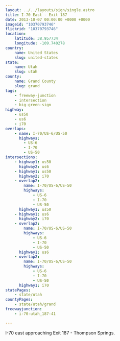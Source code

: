 ```yaml
---
layout: ../../layouts/sign/single.astro
title: I-70 East - Exit 187
date: 2013-10-07 00:00:00 +0000 +0000
imageid: "10370793746"
flickrid: "10370793746"
location:
    latitude: 38.957734
    longitude: -109.740278
country:
    name: United States
    slug: united-states
state:
    name: Utah
    slug: utah
county:
    name: Grand County
    slug: grand
tags:
    - freeway-junction
    - intersection
    - big-green-sign
highway:
    - us50
    - us6
    - i70
overlaps:
    - name: I-70/US-6/US-50
      highways:
        - US-6
        - I-70
        - US-50
intersections:
    - highway1: us50
      highway2: us6
    - highway1: us50
      highway2: i70
    - overlap2:
        name: I-70/US-6/US-50
        highways:
            - US-6
            - I-70
            - US-50
      highway1: us50
    - highway1: us6
      highway2: i70
    - overlap2:
        name: I-70/US-6/US-50
        highways:
            - US-6
            - I-70
            - US-50
      highway1: us6
    - overlap2:
        name: I-70/US-6/US-50
        highways:
            - US-6
            - I-70
            - US-50
      highway1: i70
statePages:
    - state/utah
countyPages:
    - state/utah/grand
freewayjunction:
    - i-70-utah_187-41

---
```

I-70 east approaching Exit 187 - Thompson Springs.